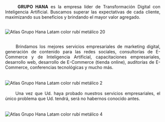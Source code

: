<div align="justify">&nbsp;&nbsp;&nbsp;&nbsp;&nbsp;<b>GRUPO HANA</b> es la empresa líder de Transformación Digital con Inteligencia Artificial. Buscamos superar las expectativas de cada cliente, maximizando sus beneficios y brindando el mayor valor agregado.</div><br>

![Atlas Grupo Hana Latam color rubí metálico 20](https://github.com/user-attachments/assets/73830f93-efcd-4466-9746-8f7342820dbe)
<br><br><div align="justify">&nbsp;&nbsp;&nbsp;&nbsp;&nbsp;Brindamos los mejores servicios empresariales de marketing digital, generación de contenido para las redes sociales, consultorías de E-Commerce y de Inteligencia Artificial, capacitaciones empresariales, desarrollo web, desarrollo de E-Commerce (tienda online), auditorías de E-Commerce, conferencias tecnológicas y mucho más.</div><br><br>
![Atlas Grupo Hana Latam color rubí metálico 2](https://github.com/user-attachments/assets/c488332d-3641-4113-a39e-72c44ea981dd)
<br><br><div align="justify">&nbsp;&nbsp;&nbsp;&nbsp;&nbsp;Una vez que Ud. haya probado nuestros servicios empresariales, el único problema que Ud. tendrá, será no habernos conocido antes.</div><br><br>
![Atlas Grupo Hana Latam color rubí metálico 4](https://github.com/user-attachments/assets/19addc50-517a-4aaa-8623-2993adcbebe7)



